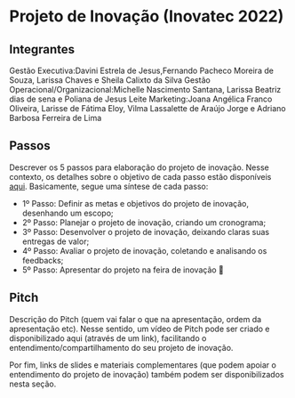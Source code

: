 # Projeto de Inovação (Inovatec 2022)

## Integrantes 

Gestão Executiva:Davini Estrela de Jesus,Fernando Pacheco Moreira de Souza, Larissa Chaves e Sheila Calixto da Silva 
Gestão Operacional/Organizacional:Michelle Nascimento Santana,  Larissa Beatriz dias de sena e Poliana de Jesus Leite 
Marketing:Joana Angélica Franco Oliveira, Larisse de Fátima Eloy, Vilma Lassalette de Araújo Jorge e Adriano Barbosa Ferreira de Lima 
## Passos 
Descrever os 5 passos para elaboração do projeto de inovação. Nesse contexto, os detalhes sobre o objetivo de cada passo estão disponíveis [aqui](https://academiapme-my.sharepoint.com/:w:/g/personal/marjory_dio_me/Efb7IK14WzJNhnx7wmDwh9gBydAUvsgfLgGvpanquISsZg). Basicamente, segue uma síntese de cada passo:
- 1º Passo: Definir as metas e objetivos do projeto de inovação, desenhando um escopo; 
- 2º Passo: Planejar o projeto de inovação, criando um cronograma; 
- 3º Passo: Desenvolver o projeto de inovação, deixando claras suas entregas de valor; 
- 4º Passo: Avaliar o projeto de inovação, coletando e analisando os feedbacks;
- 5º Passo: Apresentar do projeto na feira de inovação 🚀

## Pitch

Descrição do Pitch (quem vai falar o que na apresentação, ordem da apresentação etc). Nesse sentido, um vídeo de Pitch pode ser criado e disponibilizado aqui (através de um link), facilitando o entendimento/compartilhamento do seu projeto de inovação. 

Por fim, links de slides e materiais complementares (que podem apoiar o entendimento do projeto de inovação) também podem ser disponibilizados nesta seção.
